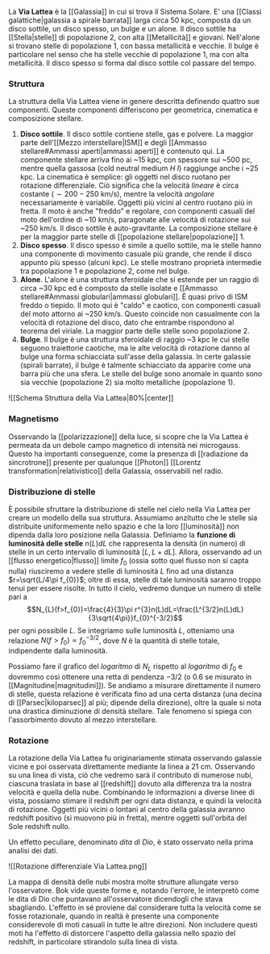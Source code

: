 La **Via Lattea** è la [[Galassia]] in cui si trova il Sistema Solare. E' una [[Classi galattiche|galassia a spirale barrata]] larga circa 50 kpc, composta da un disco sottile, un disco spesso, un bulge e un alone. Il disco sottile ha [[Stella|stelle]] di popolazione 2, con alta [[Metallicità]] e giovani. Nell'alone si trovano stelle di popolazione 1, con bassa metallicità e vecchie. Il bulge è particolare nel senso che ha stelle vecchie di popolazione 1, ma con alta metallicità. Il disco spesso si forma dal disco sottile col passare del tempo.
### Struttura
La struttura della Via Lattea viene in genere descritta definendo quattro sue componenti. Queste componenti differiscono per geometrica, cinematica e composizione stellare.
1. **Disco sottile**. Il disco sottile contiene stelle, gas e polvere. La maggior parte dell'[[Mezzo interstellare|ISM]] e degli [[Ammasso stellare#Ammassi aperti|ammassi aperti]] è contenuto qui. La componente stellare arriva fino ai ~15 kpc, con spessore sui ~500 pc, mentre quella gassosa (cold neutral medium $H\ I$) raggiunge anche i ~25 kpc. La cinematica è semplice: gli oggetti nel disco ruotano per rotazione differenziale. Ciò significa che la velocità *lineare* è circa costante ($\sim200-250$ km/s), mentre la velocità *angolare* necessariamente è variabile. Oggetti più vicini al centro ruotano più in fretta. Il moto è anche "freddo" e regolare, con componenti casuali del moto dell'ordine di ~10 km/s, paragonate alle velocità di rotazione sui ~250 km/s. Il disco sottile è auto-gravitante. La composizione stellare è per la maggior parte stelle di [[popolazione stellare|popolazione]] 1.
2. **Disco spesso**. Il disco spesso è simile a quello sottile, ma le stelle hanno una componente di movimento casuale più grande, che rende il disco appunto più spesso (alcuni kpc). Le stelle mostrano proprietà intermedie tra popolazione 1 e popolazione 2, come nel bulge.
3. **Alone**. L'alone è una struttura sferoidale che si estende per un raggio di circa ~30 kpc ed è composto da stelle isolate e [[Ammasso stellare#Ammassi globulari|ammassi globulari]]. È quasi privo di ISM freddo o tiepido. Il moto qui è "caldo" e caotico, con componenti casuali del moto attorno ai ~250 km/s. Questo coincide non casualmente con la velocità di rotazione del disco, dato che entrambe rispondono al teorema del viriale. La maggior parte delle stelle sono popolazione 2.
4. **Bulge**. Il bulge è una struttura sferoidale di raggio ~3 kpc le cui stelle seguono traiettorie caotiche, ma le alte velocità di rotazione danno al bulge una forma schiacciata sull'asse della galassia. In certe galassie (spirali barrate), il bulge è talmente schiacciato da apparire come una barra più che una sfera. Le stelle del bulge sono anomale in quanto sono sia vecchie (popolazione 2) sia molto metalliche (popolazione 1).

![[Schema Struttura della Via Lattea|80%|center]]
### Magnetismo
Osservando la [[polarizzazione]] della luce, si scopre che la Via Lattea è permeata da un debole campo magnetico di intensità nei microgauss. Questo ha importanti conseguenze, come la presenza di [[radiazione da sincrotrone]] presente per qualunque [[Photon]] [[Lorentz transformation|relativistico]] della Galassia, osservabili nel radio.
### Distribuzione di stelle
È possibile sfruttare la distribuzione di stelle nel cielo nella Via Lattea per creare un modello della sua struttura. Assumiamo anzitutto che le stelle sia distribuite uniformemente nello spazio e che la loro [[luminosità]] non dipenda dalla loro posizione nella Galassia. Definiamo la **funzione di luminosità delle stelle** $n(L)dL$ che rappresenta la densità (in numero) di stelle in un certo intervallo di luminosità $[L, L+dL]$. Allora, osservando ad un [[flusso energetico|flusso]] limite $f_{0}$ (ossia sotto quel flusso non si capta nulla) riusciremo a vedere stelle di luminosità $L$ fino ad una distanza $r=\sqrt{L/4\pi f_{0}}$; oltre di essa, stelle di tale luminosità saranno troppo tenui per essere risolte. In tutto il cielo, vedremo dunque un numero di stelle pari a
$$N_{L}(f>f_{0})=\frac{4}{3}\pi r^{3}n(L)dL=\frac{L^{3/2}n(L)dL}{3\sqrt{4\pi}}f_{0}^{-3/2}$$
per ogni possibile $L$. Se integriamo sulle luminosità $L$, otteniamo una relazione $N(f>f_{0})\propto f_{0}^{-3/2}$, dove $N$ è la quantità di stelle totale, indipendente dalla luminosità.

Possiamo fare il grafico del *logaritmo* di $N_L$ rispetto al *logaritmo* di $f_{0}$ e dovremmo così ottenere una retta di pendenza $-3/2$ (o $0.6$ se misurato in [[Magnitudine|magnitudini]]). Se andiamo a misurare direttamente il numero di stelle, questa relazione è verificata fino ad una certa distanza (una decina di [[Parsec|kiloparsec]] al più; dipende della direzione), oltre la quale si nota una drastica diminuzione di densità stellare. Tale fenomeno si spiega con l'assorbimento dovuto al mezzo interstellare.
### Rotazione
La rotazione della Via Lattea fu originariamente stimata osservando galassie vicine e poi osservata direttamente mediante la linea a 21 cm. Osservando su una linea di vista, ciò che vedremo sarà il contributo di numerose nubi, ciascuna traslata in base al [[redshift]] dovuto alla differenza tra la nostra velocità e quella della nube. Combinando le informazioni a diverse linee di vista, possiamo stimare il redshift per ogni data distanza, e quindi la velocità di rotazione. Oggetti più vicini o lontani al centro della galassia avranno redshift positivo (si muovono più in fretta), mentre oggetti sull'orbita del Sole redshift nullo.

Un effetto peculiare, denominato *dita di Dio*, è stato osservato nella prima analisi dei dati.

![[Rotazione differenziale Via Lattea.png]]

La mappa di densità delle nubi mostra molte strutture allungate verso l'osservatore. Bok vide queste forme e, notando l'errore, le interpretò come le dita di Dio che puntavano all'osservatore dicendogli che stava sbagliando. L'effetto in sé proviene dal considerare tutta la velocità come se fosse rotazionale, quando in realtà è presente una componente considerevole di moti casuali in tutte le altre direzioni. Non includere questi moti ha l'effetto di distorcere l'aspetto della galassia nello spazio del redshift, in particolare stirandolo sulla linea di vista.